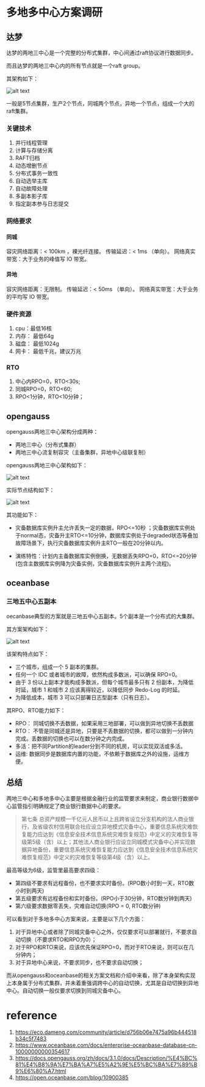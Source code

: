 # 多地多中心方案调研

## 达梦

达梦的两地三中心是一个完整的分布式集群，中心间通过raft协议进行数据同步。

而且达梦的两地三中心内的所有节点就是一个raft group。

其架构如下：

![alt text](image.png)

一般是5节点集群，生产2个节点，同城两个节点，异地一个节点，组成一个大的raft集群。

### 关键技术

1. 并行线程管理
2. 计算与存储分离
3. RAFT归档
4. 动态增删节点
5. 分布式事务一致性
6. 自动选举主库
7. 自动故障处理
8.  多副本影子库
9. 指定副本参与日志提交

### 网络要求

#### 同城

容灾网络距离：< 100km ，裸光纤连接。
传输延迟：< 1ms （单向）。
网络真实带宽：大于业务的峰值写 IO 带宽。

#### 异地

容灾网络距离：无限制。
传输延迟：< 50ms （单向）。
网络真实带宽：大于业务的平均写 IO 带宽。

### 硬件资源

1. cpu：最低16核
2. 内存： 最低64g
3. 磁盘： 最低1024g
4. 网卡： 最低千兆，建议万兆

### RTO

1. 中心内RPO=0，RTO<30s;
2. 同城RPO=0，RTO<60;
3. RPO<1分钟，RTO<10分钟；

## opengauss

opengauss两地三中心架构分成两种：

- 两地三中心（分布式集群）
- 两地三中心流复制容灾（主备集群，异地中心级联复制）

opengauss两地三中心架构如下：

![alt text](image-2.png)

实际节点结构如下：

![alt text](image-3.png)

其功能如下：

- 灾备数据库实例升主允许丢失一定的数据，RPO<=10秒 ；灾备数据库实例处于normal态，灾备升主RTO<=10分钟，数据库实例处于degraded状态等叠加故障场景下，执行灾备数据库实例升主RTO一般在20分钟以内。

- 演练特性：计划内主备数据库实例倒换，无数据丢失RPO=0，RTO<=20分钟(包含主数据库实例降为灾备实例，灾备数据库实例升主两个流程)。

## oceanbase


### 三地五中心五副本

oecanbase典型的方案就是三地五中心五副本。5个副本是一个分布式的大集群。

其方案架构如下：

![alt text](image-1.png)

该架构特点如下：

- 三个城市，组成一个 5 副本的集群。
- 任何一个 IDC 或者城市的故障，依然构成多数派，可以确保 RPO=0。
- 由于 3 份以上副本才能构成多数派，但每个城市最多只有 2 份副本，为降低时延，城市 1 和城市 2 应该离得较近，以降低同步 Redo-Log 的时延。
- 为降低成本，城市 3 可以只部署日志型副本（只有日志）。

其RPO、RTO能力如下：

- RPO： 同城切换不丢数据，如果采用三地部署，可以做到异地切换不丢数据
- RTO： 不管是同城还是异地，只要是不丢数据的切换，都可以做到一分钟内完成。丢数据的切换也可以在数分钟之内完成。
- 多活：把不同Partition的leader分到不同的机房，可以实现双活或多活。
- 运维: 数据同步是数据库内置的功能，不依赖于数据库之外的设施，运维方便。

## 总结

两地三中心和多地多中心主要是根据金融行业的监管要求来制定，商业银行数据中心监管指引明确规定了商业银行数据中心的要求。

> 第七条 总资产规模一千亿元人民币以上且跨省设立分支机构的法人商业银行，及省级农村信用联合社应设立异地模式灾备中心，重要信息系统灾难恢复能力应达到《信息安全技术信息系统灾难恢复规范》中定义的灾难恢复等级第5级（含）以上；其他法人商业银行应设立同城模式灾备中心并实现数据异地备份，重要信息系统灾难恢复能力应达到《信息安全技术信息系统灾难恢复规范》中定义的灾难恢复等级第4级（含）以上。

最高等级为6级，监管里最高要求四级：

- 第四级不要求有远程备份，也不要求实时备份。(RPO数小时到一天，RTO数小时到两天)
- 第五级要求有远程备份和实时备份。(RPO小于30分钟，RTO数分钟到两天)
- 第六级要求数据零丢失，灾难自动切换(RPO = 0, RTO数分钟)

可以看到对于多地多中心方案来说，主要是以下几个方面：

1. 对于异地中心或者除了同城灾备中心之外，仅仅要求可以部署就行，不要求自动切换（不要求RTO和RPO为0）；
2. 对于RPO和RTO来说，应该优先保证RPO=0，而对于RTO来说，则可以在几分钟内；
3. 对于异地中心来说，不要求同步，也不要求自动切换；

而从opengauss和oceanbase的相关方案文档和介绍中来看，除了本身架构实现上本身属于分布式集群，并未着重强调跨中心的自动切换，尤其是自动切换到异地中心。自动切换一般仅要求切换到同城灾备中心。

# reference

1. https://eco.dameng.com/community/article/d756b06e7475a96b444518b34c5f7483
2. https://www.oceanbase.com/docs/enterprise-oceanbase-database-cn-10000000000354617
3. https://docs.opengauss.org/zh/docs/3.1.0/docs/Description/%E4%BC%81%E4%B8%9A%E7%BA%A7%E5%A2%9E%E5%BC%BA%E7%89%B9%E6%80%A7.html
4. https://open.oceanbase.com/blog/10900385